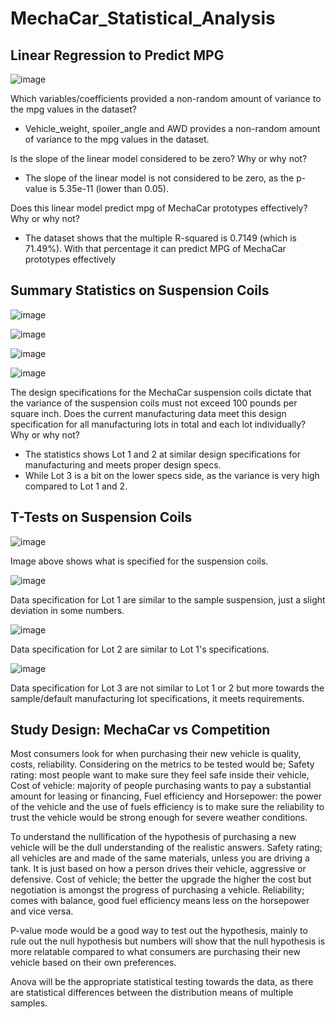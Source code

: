 # MechaCar_Statistical_Analysis

## Linear Regression to Predict MPG

![image](https://user-images.githubusercontent.com/77694480/121786328-30885380-cb8d-11eb-8c67-863193a59e81.png)

Which variables/coefficients provided a non-random amount of variance to the mpg values in the dataset?
  - Vehicle_weight, spoiler_angle and AWD provides a non-random amount of variance to the mpg values in the dataset.

Is the slope of the linear model considered to be zero? Why or why not?
  - The slope of the linear model is not considered to be zero, as the p-value is 5.35e-11 (lower than 0.05).

Does this linear model predict mpg of MechaCar prototypes effectively? Why or why not?
  - The dataset shows that the multiple R-squared is 0.7149 (which is 71.49%). With that percentage it can predict MPG of MechaCar prototypes effectively

## Summary Statistics on Suspension Coils

![image](https://user-images.githubusercontent.com/77694480/121790885-304e7f00-cbb2-11eb-95ee-faea50135642.png)

![image](https://user-images.githubusercontent.com/77694480/121790902-4d834d80-cbb2-11eb-826f-609a19d9035f.png)

![image](https://user-images.githubusercontent.com/77694480/121790918-64c23b00-cbb2-11eb-9f63-f800b8f62019.png)

![image](https://user-images.githubusercontent.com/77694480/121790924-71df2a00-cbb2-11eb-9316-aecb44db3ec5.png)

The design specifications for the MechaCar suspension coils dictate that the variance of the suspension coils must not exceed 100 pounds per square inch. Does the current manufacturing data meet this design specification for all manufacturing lots in total and each lot individually? Why or why not?
  - The statistics shows Lot 1 and 2 at similar design specifications for manufacturing and meets proper design specs.
  - While Lot 3 is a bit on the lower specs side, as the variance is very high compared to Lot 1 and 2.

## T-Tests on Suspension Coils

![image](https://user-images.githubusercontent.com/77694480/121791095-2af23400-cbb4-11eb-89be-4cc6aa164b33.png)

Image above shows what is specified for the suspension coils.

![image](https://user-images.githubusercontent.com/77694480/121791119-507f3d80-cbb4-11eb-9f21-3f696d0e31a8.png)

Data specification for Lot 1 are similar to the sample suspension, just a slight deviation in some numbers.

![image](https://user-images.githubusercontent.com/77694480/121791183-1d897980-cbb5-11eb-95b9-36f505537ea7.png)

Data specification for Lot 2 are similar to Lot 1's specifications.

![image](https://user-images.githubusercontent.com/77694480/121791214-73f6b800-cbb5-11eb-89fa-25d05858df82.png)

Data specification for Lot 3 are not similar to Lot 1 or 2 but more towards the sample/default manufacturing lot specifications, it meets requirements.

## Study Design: MechaCar vs Competition

Most consumers look for when purchasing their new vehicle is quality, costs, reliability. Considering on the metrics to be tested would be; Safety rating: most people want to make sure they feel safe inside their vehicle, Cost of vehicle: majority of people purchasing wants to pay a substantial amount for leasing or financing, Fuel efficiency and Horsepower: the power of the vehicle and the use of fuels efficiency is to make sure the reliability to trust the vehicle would be strong enough for severe weather conditions. 

To understand the nullification of the hypothesis of purchasing a new vehicle will be the dull understanding of the realistic answers. Safety rating; all vehicles are and made of the same materials, unless you are driving a tank. It is just based on how a person drives their vehicle, aggressive or defensive. Cost of vehicle; the better the upgrade the higher the cost but negotiation is amongst the progress of purchasing a vehicle. Reliability; comes with balance, good fuel efficiency means less on the horsepower and vice versa.

P-value mode would be a good way to test out the hypothesis, mainly to rule out the null hypothesis but numbers will show that the null hypothesis is more relatable compared to what consumers are purchasing their new vehicle based on their own preferences. 

Anova will be the appropriate statistical testing towards the data, as there are statistical differences between the distribution means of multiple samples. 
